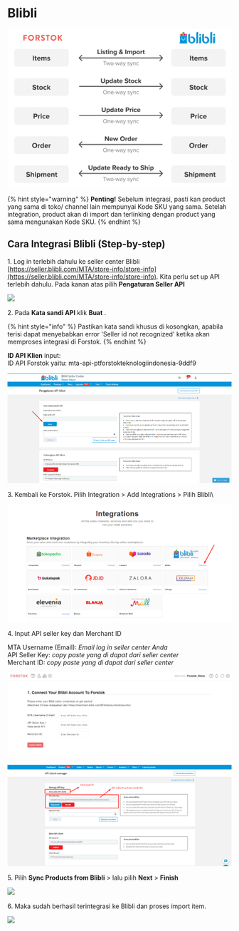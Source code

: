 # Blibli

![](../../.gitbook/assets/screen-shot-2021-05-31-at-1.11.33-pm.png)

{% hint style="warning" %}
**Penting!**  Sebelum integrasi, pasti kan product yang sama di toko/ channel lain mempunyai Kode SKU yang sama. Setelah integration, product akan di import dan terlinking dengan product yang sama mengunakan Kode SKU.
{% endhint %}

## Cara Integrasi Blibli (Step-by-step)

1\. Log in terlebih dahulu ke seller center Blibli [https://seller.blibli.com/MTA/store-info/store-info](https://seller.blibli.com/MTA/store-info/store-info). Kita perlu set up API terlebih dahulu. Pada kanan atas pilih **Pengaturan Seller API**

![](https://s3.amazonaws.com/cdn.freshdesk.com/data/helpdesk/attachments/production/48066775314/original/HUAtQ\_zL9xirsYbz-obm0lI-ncXyuq16Cw.png?1603734604)

2\. Pada **Kata sandi API** klik **Buat** .&#x20;

{% hint style="info" %}
Pastikan kata sandi khusus di kosongkan, apabila terisi dapat menyebabkan error 'Seller id not recognized' ketika akan memproses integrasi di Forstok.
{% endhint %}

**ID API Klien** input:\
ID API Forstok yaitu: mta-api-ptforstokteknologiindonesia-9ddf9

![](<../../.gitbook/assets/image (22).png>)

3\. Kembali ke Forstok. Pilih Integration > Add Integrations > Pilih Blibli\


![](<../../.gitbook/assets/image (178).png>)

4\. Input API seller key dan Merchant ID

MTA Username (Email): _Email log in seller center Anda_\
API Seller Key: _copy paste yang di dapat dari seller center_\
Merchant ID: _copy paste yang di dapat dari seller center_

![](<../../.gitbook/assets/image (448) (1) (1).png>)

![](<../../.gitbook/assets/image (446) (1) (1).png>)

5\.  Pilih **Sync Products from Blibli**  > lalu pilih **Next** > **Finish**

![](https://s3.amazonaws.com/cdn.freshdesk.com/data/helpdesk/attachments/production/48066778620/original/lYheFU5zLpF3lsMSzrwspm2S187H0LgikA.png?1603735742)

6\. Maka sudah berhasil terintegrasi ke Blibli dan proses import item.

![](https://s3.amazonaws.com/cdn.freshdesk.com/data/helpdesk/attachments/production/48066779338/original/hL5QIWSfO4GRXClsmophVSXgraDiRPuAOg.png?1603736015)
